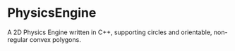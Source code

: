 # PhysicsEngine
A 2D Physics Engine written in C++, supporting circles and orientable, non-regular convex polygons.
